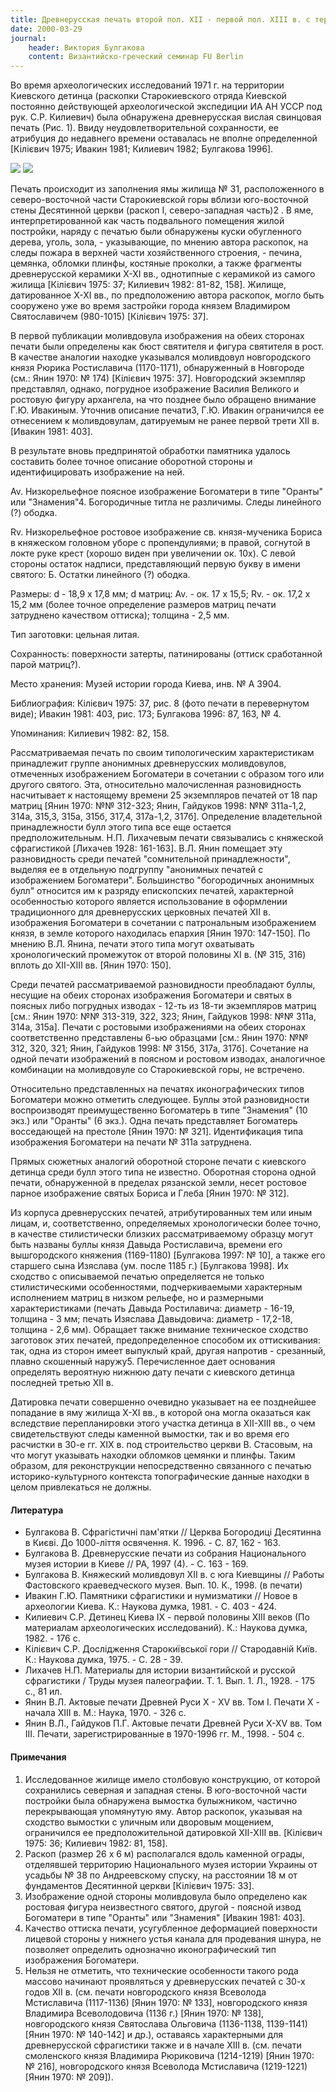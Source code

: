 ```yaml
---
title: Древнерусская печать второй пол. XII - первой пол. XIII в. с территории киевского детинца
date: 2000-03-29
journal: 
    header: Виктория Булгакова
    content: Византийско-греческий семинар FU Berlin
---
```


Во время археологических исследований 1971 г. на территории Киевского детинца (раскопки Старокиевского отряда Киевской постоянно действующей археологической экспедиции ИА АН УССР под рук. С.Р. Килиевич) была обнаружена древнерусская вислая свинцовая печать (Рис. 1). Ввиду неудовлетворительной сохранности, ее атрибуция до недавнего времени оставалась не вполне определенной [Кілієвич 1975; Ивакин 1981; Килиевич 1982; Булгакова 1996].

![](https://i.imgur.com/a23eePi.jpg)
![](https://i.imgur.com/Scx4DrO.jpg)

Печать происходит из заполнения ямы жилища № 31, расположенного в северо-восточной части Старокиевской горы вблизи юго-восточной стены Десятинной церкви (раскоп I, северо-западная часть)2 . В яме, интерпретированной как часть подвального помещения жилой постройки, наряду с печатью были обнаружены куски обугленного дерева, уголь, зола, - указывающие, по мнению автора раскопок, на следы пожара в верхней части хозяйственного строения, - печина, цемянка, обломки плинфы, костяные проколки, а также фрагменты древнерусской керамики X-XI вв., однотипные с керамикой из самого жилища [Кілієвич 1975: 37; Килиевич 1982: 81-82, 158]. Жилище, датированное X-XI вв., по предположению автора раскопок, могло быть сооружено уже во время застройки города князем Владимиром Святославичем (980-1015) [Кілієвич 1975: 37].

В первой публикации моливдовула изображения на обеих сторонах печати были определены как бюст святителя и фигура святителя в рост. В качестве аналогии находке указывался моливдовул новгородского князя Рюрика Ростиславича (1170-1171), обнаруженный в Новгороде (см.: Янин 1970: № 174) [Кілієвич 1975: 37]. Новгородский экземпляр представлял, однако, погрудное изображение Василия Великого и ростовую фигуру архангела, на что позднее было обращено внимание Г.Ю. Ивакиным. Уточнив описание печати3, Г.Ю. Ивакин ограничился ее отнесением к моливдовулам, датируемым не ранее первой трети XII в. [Ивакин 1981: 403].

В результате вновь предпринятой обработки памятника удалось составить более точное описание оборотной стороны и идентифицировать изображение на ней. 

Av. Низкорельефное поясное изображение Богоматери в типе "Оранты" или "Знамения"4. 
Богородичные титла не различимы. 
Следы линейного (?) ободка.

Rv. Низкорельефное ростовое изображение св. князя-мученика Бориса в княжеском головном уборе с пропендулиями; в правой, согнутой в локте руке крест (хорошо виден при увеличении ок. 10х). 
С левой стороны остаток надписи, представляющий первую букву в имени святого: Б. 
Остатки линейного (?) ободка. 

Размеры: d - 18,9 х 17,8 мм; d матриц: Av. - ок. 17 x 15,5; Rv. - ок. 17,2 x 15,2 мм (более точное определение размеров матриц печати затруднено качеством оттиска); толщина - 2,5 мм.

Тип заготовки: цельная литая.

Сохранность: поверхности затерты, патинированы (оттиск сработанной парой матриц?).

Место хранения: Музей истории города Киева, инв. № А 3904.

Библиография: Кілієвич 1975: 37, рис. 8 (фото печати в перевернутом виде); Ивакин 1981: 403, рис. 173; Булгакова 1996: 87, 163, № 4.

Упоминания: Килиевич 1982: 82, 158. 

Рассматриваемая печать по своим типологическим характеристикам принадлежит группе анонимных древнерусских моливдовулов, отмеченных изображением Богоматери в сочетании с образом того или другого святого. Эта, относительно малочисленная разновидность насчитывает к настоящему времени 25 экземпляров печатей от 18 пар матриц [Янин 1970: №№ 312-323; Янин, Гайдуков 1998: №№ 311а-1,2, 314а, 315,3, 315а, 315б, 317,4, 317а-1,2, 317б]. Определение владетельной принадлежности булл этого типа все еще остается предположительным. Н.П. Лихачевым печати связывались с княжеской сфрагистикой [Лихачев 1928: 161-163]. В.Л. Янин помещает эту разновидность среди печатей "сомнительной принадлежности", выделяя ее в отдельную подгруппу "анонимных печатей с изображением Богоматери". Большинство "богородичных анонимных булл" относится им к разряду епископских печатей, характерной особенностью которого является использование в оформлении традиционного для древнерусских церковных печатей XII в. изображения Богоматери в сочетании с патрональным изображением князя, в земле которого находилась епархия [Янин 1970: 147-150]. По мнению В.Л. Янина, печати этого типа могут охватывать хронологический промежуток от второй половины XI в. (№ 315, 316) вплоть до XII-XIII вв. [Янин 1970: 150].

Среди печатей рассматриваемой разновидности преобладают буллы, несущие на обеих сторонах изображения Богоматери и святых в поясных либо погрудных изводах - 12-ть из 18-ти экземпляров матриц [см.: Янин 1970: №№ 313-319, 322, 323; Янин, Гайдуков 1998: №№ 311а, 314а, 315а]. Печати с ростовыми изображениями на обеих сторонах соответственно представлены 6-ью образцами [см.: Янин 1970: №№ 312, 320, 321; Янин, Гайдуков 1998: № 315б, 317а, 317б]. Сочетание на одной печати изображений в поясном и ростовом изводах, аналогичное комбинации на моливдовуле со Старокиевской горы, не встречено.

Относительно представленных на печатях иконографических типов Богоматери можно отметить следующее. Буллы этой разновидности воспроизводят преимущественно Богоматерь в типе "Знамения" (10 экз.) или "Оранты" (6 экз.). Одна печать представляет Богоматерь восседающей на престоле [Янин 1970: № 321]. Идентификация типа изображения Богоматери на печати № 311а затруднена.

Прямых сюжетных аналогий оборотной стороне печати с киевского детинца среди булл этого типа не известно. Оборотная сторона одной печати, обнаруженной в пределах рязанской земли, несет ростовое парное изображение святых Бориса и Глеба [Янин 1970: № 312].

Из корпуса древнерусских печатей, атрибутированных тем или иным лицам, и, соответственно, определяемых хронологически более точно, в качестве стилистически близких рассматриваемому образцу могут быть названы буллы князя Давыда Ростиславича, времени его вышгородского княжения (1169-1180) [Булгакова 1997: № 10], а также его старшего сына Изяслава (ум. после 1185 г.) [Булгакова 1998]. Их сходство с описываемой печатью определяется не только стилистическими особенностями, подчеркиваемыми характерным исполнением матриц в низком рельефе, но и размерными характеристиками (печать Давыда Ростилавича: диаметр - 16-19, толщина - 3 мм; печать Изяслава Давыдовича: диаметр - 17,2-18, толщина - 2,6 мм). Обращает также внимание техническое сходство заготовок этих печатей, предопределенное способом их оттискивания: так, одна из сторон имеет выпуклый край, другая напротив - срезанный, плавно скошенный наружу5. Перечисленное дает основания определять вероятную нижнюю дату печати с киевского детинца последней третью XII в.

Датировка печати совершенно очевидно указывает на ее позднейшее попадание в яму жилища X-XI вв., в которой она могла оказаться как вследствие перепланировки этого участка детинца в XII-XIII вв., о чем свидетельствуют следы каменной вымостки, так и во время его расчистки в 30-е гг. XIX в. под строительство церкви В. Стасовым, на что могут указывать находки обломков цемянки и плинфы. Таким образом, для реконструкции непосредственно связанного с печатью историко-культурного контекста топографические данные находки в целом привлекаться не должны. 


#### Литература

- Булгакова В. Сфрагістичні пам'ятки // Церква Богородиці Десятинна в Києві. До 1000-ліття освячення. К. 1996. - С. 87, 162 - 163. 
- Булгакова В. Древнерусские печати из собрания Национального музея истории в Киеве // РА, 1997 (4). - С. 163 - 169. 
- Булгакова В. Княжеский моливдовул XII в. с юга Киевщины // Работы Фастовского краеведческого музея. Вып. 10. К., 1998. (в печати) 
- Ивакин Г.Ю. Памятники сфрагистики и нумизматики // Новое в археологии Киева. К.: Наукова думка, 1981. - C. 403 - 424. 
- Килиевич С.Р. Детинец Киева IX - первой половины XIII веков (По материалам археологических исследований). К.: Наукова думка, 1982. - 176 с. 
- Кілієвич С.Р. Дослідження Старокиївської гори // Стародавній Київ. К.: Наукова думка, 1975. - С. 28 - 39. 
- Лихачев Н.П. Материалы для истории византийской и русской сфрагистики / Труды музея палеографии. Т. 1. Вып. 1. Л., 1928. - 175 с., 81 ил. 
- Янин В.Л. Актовые печати Древней Руси X - XV вв. Том I. Печати X - начала XIII в. М.: Наука, 1970. - 326 с. 
- Янин В.Л., Гайдуков П.Г. Актовые печати Древней Руси X-XV вв. Том III. Печати, зарегистрированные в 1970-1996 гг. М., 1998. - 504 с. 



#### Примечания

1. Исследованное жилище имело столбовую конструкцию, от которой сохранились северная и западная стены. В юго-восточной части постройки была обнаружена вымостка булыжником, частично перекрывающая упомянутую яму. Автор раскопок, указывая на сходство вымостки с уличным или дворовым мощением, ограничился ее предположительной датировкой XII-XIII вв. [Кілієвич 1975: 36; Килиевич 1982: 81, 158].
2. Раскоп (размер 26 х 6 м) располагался вдоль каменной ограды, отделявшей территорию Национального музея истории Украины от усадьбы № 38 по Андреевскому спуску, на расстоянии 18 м от фундаментов Десятинной церкви [Кілієвич 1975: 33].
3. Изображение одной стороны моливдовула было определено как ростовая фигура неизвестного святого, другой - поясной извод Богоматери в типе "Оранты" или "Знамения" [Ивакин 1981: 403].
4. Качество оттиска печати, усугубленное деформацией поверхности лицевой стороны у нижнего устья канала для продевания шнура, не позволяет определить однозначно иконографический тип изображения Богоматери.
5. Нельзя не отметить, что технические особенности такого рода массово начинают проявляться у древнерусских печатей с 30-х годов XII в. (см. печати новгородского князя Всеволода Мстиславича (1117-1136) [Янин 1970: № 133], новгородского князя Владимира Всеволодовича (1136 г.) [Янин 1970: № 138], новгородского князя Святослава Ольговича (1136-1138, 1139-1141) [Янин 1970: № 140-142] и др.), оставаясь характерными для древнерусской сфрагистики также и в начале XIII в. (см. печати смоленского князя Владимира Рюриковича (1214-1219) [Янин 1970: № 216], новгородского князя Всеволода Мстиславича (1219-1221) [Янин 1970: № 209]).

